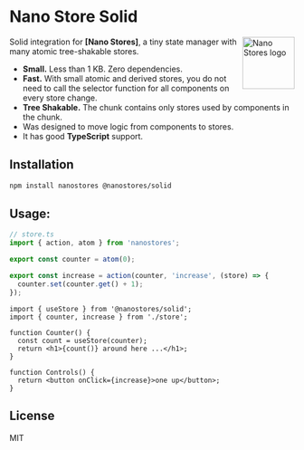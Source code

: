 # Nano Store Solid

<img align="right" width="92" height="92" title="Nano Stores logo"
     src="https://nanostores.github.io/nanostores/logo.svg">

Solid integration for **[Nano Stores]**, a tiny state manager
with many atomic tree-shakable stores.

* **Small.** Less than 1 KB. Zero dependencies.
* **Fast.** With small atomic and derived stores, you do not need to call
  the selector function for all components on every store change.
* **Tree Shakable.** The chunk contains only stores used by components
  in the chunk.
* Was designed to move logic from components to stores.
* It has good **TypeScript** support.

## Installation

```bash
npm install nanostores @nanostores/solid
```

## Usage:

```ts
// store.ts
import { action, atom } from 'nanostores';

export const counter = atom(0);

export const increase = action(counter, 'increase', (store) => {
  counter.set(counter.get() + 1);
});
```

```tsx
import { useStore } from '@nanostores/solid';
import { counter, increase } from './store';

function Counter() {
  const count = useStore(counter);
  return <h1>{count()} around here ...</h1>;
}

function Controls() {
  return <button onClick={increase}>one up</button>;
}
```

## License

MIT
